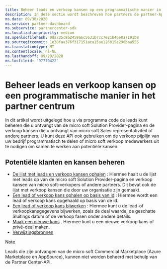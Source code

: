 ```yaml
---
title: Beheer leads en verkoop kansen op een programmatische manier in het partner centrum
description: In deze sectie wordt beschreven hoe partners de partner-Api's kunnen gebruiken om via een programmatische leads en verkoop kansen te beheren.
ms.date: 09/30/2020
ms.service: partner-dashboard
ms.subservice: partnercenter-sdk
ms.localizationpriority: medium
ms.openlocfilehash: 0da725c9b2459a6c5631b7cc7e21b46e9a7191b8
ms.sourcegitcommit: 1e38faa376f317151aca15ae126015e290baa556
ms.translationtype: MT
ms.contentlocale: nl-NL
ms.lasthandoff: 09/29/2020
ms.locfileid: "97770422"
---
```

# <a name="programmatically-manage-leads-and-co-sell-opportunities-in-partner-center"></a>Beheer leads en verkoop kansen op een programmatische manier in het partner centrum

In dit artikel wordt uitgelegd hoe u via programma code de leads kunt beheren die u ontvangt van de micro soft Solution Provider-pagina en de verkoop kansen die u ontvangt van micro soft Sales representativiteit of andere partners. U kunt deze API ook gebruiken om de verkoop pijplijn van uw bedrijf programmatisch te delen of micro soft verkoop medewerkers uit te nodigen om samen te werken aan potentiële kansen. 

## <a name="manage-leads-and-opportunities"></a>Potentiële klanten en kansen beheren

- [De lijst met leads en verkoop kansen ophalen](get-a-list-of-referrals.md) : Hiermee haalt u de lijst met leads op van de micro soft Solution Provider-pagina en verkoop kansen van micro soft-verkopers of andere partners. Dit bevat ook de lijst met verkoop kansen die door uw organisatie zijn gemaakt.
- [Een lead of verkoop kans ophalen op basis van id](get-a-referral-by-Id.md) : Hiermee wordt een lead of verkoop kans opgehaald op basis van de id.
- [Een lead of verkoop kans bijwerken](patch-a-referral.md) : Hiermee kunt u de lead-of verkoopkansgegevens bijwerken, zoals de deal waarde, de geschatte Sluitings datum of de verkoop fasen onder andere details.
- [Maak een nieuwe kans](create-a-referral.md) . Hiermee kunt u een nieuwe verkoop kans of privé-deal maken.
- [Verwijzingsbronnen](referral-resources.md)

> [!Note]
> Leads die zijn ontvangen van de micro soft Commercial Marketplace (Azure Marketplace en AppSource), kunnen niet worden beheerd met behulp van de Partner Center-API.